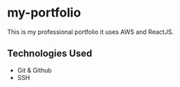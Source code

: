 # my-portfolio
This is my professional portfolio it uses AWS and ReactJS.

## Technologies Used

- Git & Github
- SSH